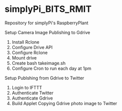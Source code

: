 # simplyPi_BITS_RMIT
Repository for simplyPi's RaspberryPlant

Setup Camera Image Publishing to Gdrive
1. Install Rclone
2. Configure Drive API
3. Configure Rclone
4. Mount drive
5. Create bash takeimage.sh
6. Configure Cron to run each day at 1pm


Setup Publshing from Gdrive to Twitter
1. Login to IFTTT
2. Authenticate Twitter
3. Authenticate Gdrive
4. Build Applet Copying Gdrive photo image to Twitter
